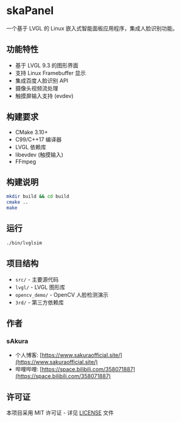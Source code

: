 # skaPanel

一个基于 LVGL 的 Linux 嵌入式智能面板应用程序，集成人脸识别功能。

## 功能特性

- 基于 LVGL 9.3 的图形界面
- 支持 Linux Framebuffer 显示
- 集成百度人脸识别 API
- 摄像头视频流处理
- 触摸屏输入支持 (evdev)

## 构建要求

- CMake 3.10+
- C99/C++17 编译器
- LVGL 依赖库
- libevdev (触摸输入)
- FFmpeg

## 构建说明

```bash
mkdir build && cd build
cmake ..
make
```

## 运行

```bash
./bin/lvglsim
```

## 项目结构

- `src/` - 主要源代码
- `lvgl/` - LVGL 图形库
- `opencv_demo/` - OpenCV 人脸检测演示
- `3rd/` - 第三方依赖库

## 作者

### sAkura

- 个人博客: [https://www.sakuraofficial.site/](https://www.sakuraofficial.site/)
- 哔哩哔哩: [https://space.bilibili.com/358071887](https://space.bilibili.com/358071887)

## 许可证

本项目采用 MIT 许可证 - 详见 [LICENSE](LICENSE) 文件